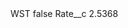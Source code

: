 <?xml version="1.0" encoding="UTF-8"?>
<CustomMetadata xmlns="http://soap.sforce.com/2006/04/metadata" xmlns:xsi="http://www.w3.org/2001/XMLSchema-instance" xmlns:xsd="http://www.w3.org/2001/XMLSchema">
    <label>WST</label>
    <protected>false</protected>
    <values>
        <field>Rate__c</field>
        <value xsi:type="xsd:double">2.5368</value>
    </values>
</CustomMetadata>
